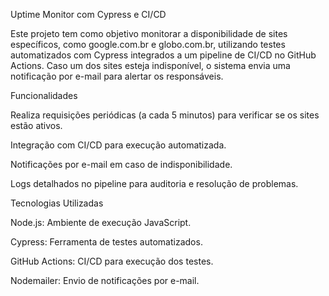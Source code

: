 Uptime Monitor com Cypress e CI/CD

Este projeto tem como objetivo monitorar a disponibilidade de sites específicos, como google.com.br e globo.com.br, utilizando testes automatizados com Cypress integrados a um pipeline de CI/CD no GitHub Actions. Caso um dos sites esteja indisponível, o sistema envia uma notificação por e-mail para alertar os responsáveis.

Funcionalidades

Realiza requisições periódicas (a cada 5 minutos) para verificar se os sites estão ativos.

Integração com CI/CD para execução automatizada.

Notificações por e-mail em caso de indisponibilidade.

Logs detalhados no pipeline para auditoria e resolução de problemas.

Tecnologias Utilizadas

Node.js: Ambiente de execução JavaScript.

Cypress: Ferramenta de testes automatizados.

GitHub Actions: CI/CD para execução dos testes.

Nodemailer: Envio de notificações por e-mail.
